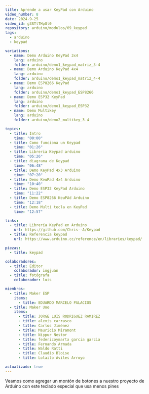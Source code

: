 ```yaml
---
title: Aprende a usar KeyPad con Arduino
video_number: 8
date: 2024-9-25
video_id: g3STlTHpUl0
repository: arduino/modulos/09_keypad
tags:
  - arduino
  - keypad

variations:
  - name: Demo Arduino KeyPad 3x4
    lang: arduino
    folder: arduino/demo1_keypad_matriz_3-4
  - name: Demo Arduino KeyPad 4x4
    lang: arduino
    folder: arduino/demo1_keypad_matriz_4-4
  - name: Demo ESP8266 KeyPad
    lang: arduino
    folder: arduino/demo1_keypad_ESP8266
  - name: Demo ESP32 KeyPad
    lang: arduino
    folder: arduino/demo1_keypad_ESP32
  - name: Demo Multikey
    lang: arduino
    folder: arduino/demo2_multikey_3-4

topics:
  - title: Intro
    time: "00:00"
  - title: Como funciona un Keypad
    time: "01:26"
  - title: Libreria Keypad arduino
    time: "05:26"
  - title: diagrama de Keypad
    time: "06:48"
  - title: Demo KeyPad 4x3 Arduino
    time: "07:20"
  - title: Demo KeuPad 4x4 Arduino
    time: "10:40"
  - title: Demo ESP32 KeyPad Arduino
    time: "11:22"
  - title: Demo ESP8266 KeuPAd Arduino
    time: "12:18"
  - title: Demo Multi tecla en KeyPad
    time: "12:57"

links:
  - title: Librería KeyPad en Arduino
    url: https://github.com/Chris--A/Keypad
  - title: Referencia keypad
    url: https://www.arduino.cc/reference/en/libraries/keypad/

piezas:
  - title: keypad

colaboradores:
  - title: Editor
    colaborador: ingjuan
  - title: fotógrafa
    colaborador: luis

miembros:
  - title: Maker ESP
    items:
      - title: EDUARDO MARCELO PALACIOS
  - title: Maker Uno
    items:
      - title: JORGE LUIS RODRIGUEZ RAMIREZ
      - title: alexis carrasco
      - title: Carlos Jiménez
      - title: Mauricio Miramont
      - title: Nippur Nestor
      - title: federicoymarta garcia garcia
      - title: Fernando Armada
      - title: Waldo Ratti
      - title: Claudio Bloise
      - title: Lolailo Aviles Arroyo

actualizado: true
---
```


Veamos como agregar un montón de botones a nuestro proyecto de Arduino con este teclado especial que usa menos pines

